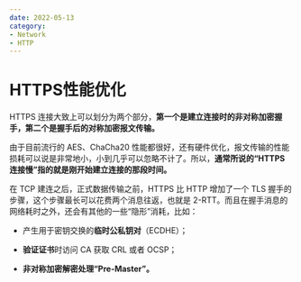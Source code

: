 ```yaml
---
date: 2022-05-13
category:
- Network
- HTTP
---
```


# HTTPS性能优化

HTTPS 连接大致上可以划分为两个部分，**第一个是建立连接时的非对称加密握手，第二个是握手后的对称加密报文传输。**

由于目前流行的 AES、ChaCha20 性能都很好，还有硬件优化，报文传输的性能损耗可以说是非常地小，小到几乎可以忽略不计了。所以，**通常所说的“HTTPS 连接慢”指的就是刚开始建立连接的那段时间。**

在 TCP 建连之后，正式数据传输之前，HTTPS 比 HTTP 增加了一个 TLS 握手的步骤，这个步骤最长可以花费两个消息往返，也就是 2-RTT。而且在握手消息的网络耗时之外，还会有其他的一些“隐形”消耗，比如：

- 产生用于密钥交换的**临时公私钥对**（ECDHE）；

- **验证证书**时访问 CA 获取 CRL 或者 OCSP；

- **非对称加密解密处理“Pre-Master”。**

